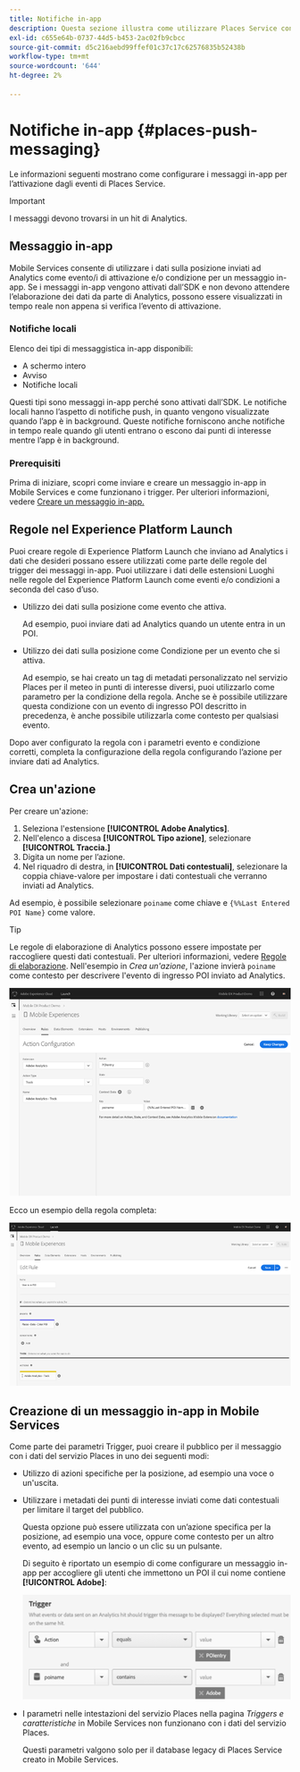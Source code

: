 ```yaml
---
title: Notifiche in-app
description: Questa sezione illustra come utilizzare Places Service con la messaggistica in-app.
exl-id: c655e64b-0737-44d5-b453-2ac02fb9cbcc
source-git-commit: d5c216aebd99ffef01c37c17c62576835b52438b
workflow-type: tm+mt
source-wordcount: '644'
ht-degree: 2%

---
```


# Notifiche in-app {#places-push-messaging}

Le informazioni seguenti mostrano come configurare i messaggi in-app per l’attivazione dagli eventi di Places Service.

>[!IMPORTANT]
>
>I messaggi devono trovarsi in un hit di Analytics.

## Messaggio in-app

Mobile Services consente di utilizzare i dati sulla posizione inviati ad Analytics come evento/i di attivazione e/o condizione per un messaggio in-app. Se i messaggi in-app vengono attivati dall’SDK e non devono attendere l’elaborazione dei dati da parte di Analytics, possono essere visualizzati in tempo reale non appena si verifica l’evento di attivazione.

### Notifiche locali

Elenco dei tipi di messaggistica in-app disponibili:

* A schermo intero
* Avviso
* Notifiche locali

Questi tipi sono messaggi in-app perché sono attivati dall’SDK. Le notifiche locali hanno l’aspetto di notifiche push, in quanto vengono visualizzate quando l’app è in background. Queste notifiche forniscono anche notifiche in tempo reale quando gli utenti entrano o escono dai punti di interesse mentre l’app è in background.

### Prerequisiti

Prima di iniziare, scopri come inviare e creare un messaggio in-app in Mobile Services e come funzionano i trigger. Per ulteriori informazioni, vedere [Creare un messaggio in-app.](https://experienceleague.adobe.com/docs/discontinued/using/mobile-services.html?lang=it)

## Regole nel Experience Platform Launch

Puoi creare regole di Experience Platform Launch che inviano ad Analytics i dati che desideri possano essere utilizzati come parte delle regole del trigger dei messaggi in-app. Puoi utilizzare i dati delle estensioni Luoghi nelle regole del Experience Platform Launch come eventi e/o condizioni a seconda del caso d’uso.

* Utilizzo dei dati sulla posizione come evento che attiva.

  Ad esempio, puoi inviare dati ad Analytics quando un utente entra in un POI.

* Utilizzo dei dati sulla posizione come Condizione per un evento che si attiva.

  Ad esempio, se hai creato un tag di metadati personalizzato nel servizio Places per il meteo in punti di interesse diversi, puoi utilizzarlo come parametro per la condizione della regola. Anche se è possibile utilizzare questa condizione con un evento di ingresso POI descritto in precedenza, è anche possibile utilizzarla come contesto per qualsiasi evento.

Dopo aver configurato la regola con i parametri evento e condizione corretti, completa la configurazione della regola configurando l’azione per inviare dati ad Analytics.

## Crea un&#39;azione

Per creare un&#39;azione:

1. Seleziona l&#39;estensione **[!UICONTROL Adobe Analytics]**.
1. Nell&#39;elenco a discesa **[!UICONTROL Tipo azione]**, selezionare **[!UICONTROL Traccia.]**
1. Digita un nome per l’azione.
1. Nel riquadro di destra, in **[!UICONTROL Dati contestuali]**, selezionare la coppia chiave-valore per impostare i dati contestuali che verranno inviati ad Analytics.

Ad esempio, è possibile selezionare `poiname` come chiave e `{%%Last Entered POI Name}` come valore.

>[!TIP]
>
>Le regole di elaborazione di Analytics possono essere impostate per raccogliere questi dati contestuali. Per ulteriori informazioni, vedere [Regole di elaborazione](https://experienceleague.adobe.com/docs/analytics/admin/admin-tools/manage-report-suites/edit-report-suite/report-suite-general/c-processing-rules/processing-rules.html). Nell&#39;esempio in *Crea un&#39;azione*, l&#39;azione invierà `poiname` come contesto per descrivere l&#39;evento di ingresso POI inviato ad Analytics.

![creazione di un&#39;azione](/help/assets/configure-action.png)

Ecco un esempio della regola completa:

![regola completata](/help/assets/create-a-rule.png)

## Creazione di un messaggio in-app in Mobile Services

Come parte dei parametri Trigger, puoi creare il pubblico per il messaggio con i dati del servizio Places in uno dei seguenti modi:

* Utilizzo di azioni specifiche per la posizione, ad esempio una voce o un&#39;uscita.
* Utilizzare i metadati dei punti di interesse inviati come dati contestuali per limitare il target del pubblico.

  Questa opzione può essere utilizzata con un’azione specifica per la posizione, ad esempio una voce, oppure come contesto per un altro evento, ad esempio un lancio o un clic su un pulsante.

  Di seguito è riportato un esempio di come configurare un messaggio in-app per accogliere gli utenti che immettono un POI il cui nome contiene **[!UICONTROL Adobe]**:

  ![parametri trigger](/help/assets/trigger-parameters.png)

* I parametri nelle intestazioni del servizio Places nella pagina *Triggers e caratteristiche* in Mobile Services non funzionano con i dati del servizio Places.

  Questi parametri valgono solo per il database legacy di Places Service creato in Mobile Services.
